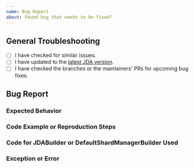 ```yaml
---
name: Bug Report
about: Found bug that needs to be fixed?
---
```


<!--
  For questions join the official JDA discord server: https://discord.gg/0hMr4ce0tIl3SLv5
-->



[download]: https://bintray.com/dv8fromtheworld/maven/JDA/_latestVersion
[guild]: https://discord.gg/0hMr4ce0tIk3pSjp
[stack overflow]: https://stackoverflow.com/questions/tagged/java

## General Troubleshooting

<!--
  Hey there! Before you report a bug or suggest a new feature,
  please make sure to follow these steps first!
-->
  
- [ ] I have checked for similar issues.
- [ ] I have updated to the [latest JDA version][download].
- [ ] I have checked the branches or the maintainers' PRs for upcoming bug fixes.

<!--
  This is not the place to learn Java. Please refer to [StackOverflow][stack overflow]
  for your general programming questions.
-->

## Bug Report

<!--
Provide a small description of the bug you are experiencing. 
-->

### Expected Behavior

<!--
Tell us what you expect to happen instead.
-->

### Code Example or Reproduction Steps

<!--
If you have a reproducible behavior, please provide some details for us.

Otherwise just put N/A
-->

### Code for JDABuilder or DefaultShardManagerBuilder Used

<!--
Please provide the code you used to start your bot.
This greatly impacts behavior due to the way cache and events are configured.

Otherwise just put N/A
-->

### Exception or Error

<!--
If applicable, add an exception with the stacktrace.

Otherwise just put N/A
-->
